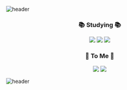 ![header](https://capsule-render.vercel.app/api?type=waving&color=fedce6&height=200&section=header&text=Joeun%20Kang&fontSize=50)
<h3 align="center">📚 Studying 📚</h3>
<p align="center">
   <img src="https://img.shields.io/badge/iOS-222222?style=flat-square&logo=Apple&logoColor=white"/></a>
   <img src="https://img.shields.io/badge/Swift-FA7343?style=flat-square&logo=Swift&logoColor=white"/></a>
   <img src="https://img.shields.io/badge/ObejctiveC-dac0e8?style=flat-square&logoColor=white"/></a>
<br>

</p>
<h3 align="center">🐰 To Me 🐰</h3>
<p align="center">
  <a href="https://hilily.tistory.com/" target="_blank"><img src="https://img.shields.io/badge/Tech_Blog-DD0B78?style=flat-square&logo=GitHub%20Sponsors&logoColor=white"/></a>
    
  <a href="mailto:joun406@gmail.com">
    <img src="https://img.shields.io/badge/joun406@gmail.com-EA4335?style=flat-square&logo=Gmail&logoColor=white&link=joun406@gmail.com"/>
  </a>
</p>

![header](https://capsule-render.vercel.app/api?type=waving&color=fedce6&height=100&section=footer)
